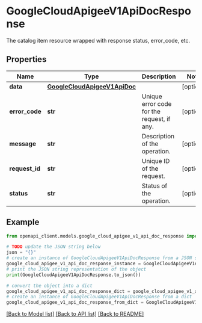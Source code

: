 # GoogleCloudApigeeV1ApiDocResponse

The catalog item resource wrapped with response status, error_code, etc.

## Properties

Name | Type | Description | Notes
------------ | ------------- | ------------- | -------------
**data** | [**GoogleCloudApigeeV1ApiDoc**](GoogleCloudApigeeV1ApiDoc.md) |  | [optional] 
**error_code** | **str** | Unique error code for the request, if any. | [optional] 
**message** | **str** | Description of the operation. | [optional] 
**request_id** | **str** | Unique ID of the request. | [optional] 
**status** | **str** | Status of the operation. | [optional] 

## Example

```python
from openapi_client.models.google_cloud_apigee_v1_api_doc_response import GoogleCloudApigeeV1ApiDocResponse

# TODO update the JSON string below
json = "{}"
# create an instance of GoogleCloudApigeeV1ApiDocResponse from a JSON string
google_cloud_apigee_v1_api_doc_response_instance = GoogleCloudApigeeV1ApiDocResponse.from_json(json)
# print the JSON string representation of the object
print(GoogleCloudApigeeV1ApiDocResponse.to_json())

# convert the object into a dict
google_cloud_apigee_v1_api_doc_response_dict = google_cloud_apigee_v1_api_doc_response_instance.to_dict()
# create an instance of GoogleCloudApigeeV1ApiDocResponse from a dict
google_cloud_apigee_v1_api_doc_response_from_dict = GoogleCloudApigeeV1ApiDocResponse.from_dict(google_cloud_apigee_v1_api_doc_response_dict)
```
[[Back to Model list]](../README.md#documentation-for-models) [[Back to API list]](../README.md#documentation-for-api-endpoints) [[Back to README]](../README.md)


